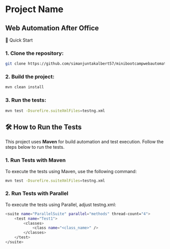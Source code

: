 # Project Name
Web Automation After Office
---
🚀 Quick Start
### 1. Clone the repository:
```bash
git clone https://github.com/simanjuntakalbert57/minibootcampwebautomation.git
```

### 2. Build the project:
```bash
mvn clean install
```

### 3. Run the tests:
```bash
mvn test -Dsurefire.suiteXmlFiles=testng.xml
```


## 🛠️ How to Run the Tests

This project uses **Maven** for build automation and test execution. Follow the steps below to run the tests.

### 1. Run Tests with Maven

To execute the tests using Maven, use the following command:

```bash
mvn test -Dsurefire.suiteXmlFiles=testng.xml
```

### 2. Run Tests with Parallel

To execute the tests using Parallel, adjust testng.xml:

```bash
<suite name="ParallelSuite" parallel="methods" thread-count="4">
    <test name="Test1">
        <classes>
            <class name="<class_name>" />
        </classes>
    </test>
</suite>
```
